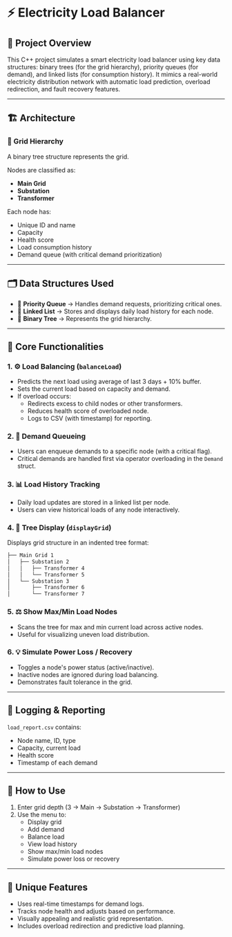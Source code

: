 # ⚡ Electricity Load Balancer

## 🧠 Project Overview
This C++ project simulates a smart electricity load balancer using key data structures: binary trees (for the grid hierarchy), priority queues (for demand), and linked lists (for consumption history). It mimics a real-world electricity distribution network with automatic load prediction, overload redirection, and fault recovery features.

---

## 🏗️ Architecture

### 🔌 Grid Hierarchy
A binary tree structure represents the grid.

Nodes are classified as:
- **Main Grid**
- **Substation**
- **Transformer**

Each node has:
- Unique ID and name
- Capacity
- Health score
- Load consumption history
- Demand queue (with critical demand prioritization)

---

## 🗂️ Data Structures Used
- 🔼 **Priority Queue** → Handles demand requests, prioritizing critical ones.
- 🔁 **Linked List** → Stores and displays daily load history for each node.
- 🌲 **Binary Tree** → Represents the grid hierarchy.

---

## 🔧 Core Functionalities

### 1. ⚙️ Load Balancing (`balanceLoad`)
- Predicts the next load using average of last 3 days + 10% buffer.
- Sets the current load based on capacity and demand.
- If overload occurs:
  - Redirects excess to child nodes or other transformers.
  - Reduces health score of overloaded node.
  - Logs to CSV (with timestamp) for reporting.

### 2. 🧾 Demand Queueing
- Users can enqueue demands to a specific node (with a critical flag).
- Critical demands are handled first via operator overloading in the `Demand` struct.

### 3. 📊 Load History Tracking
- Daily load updates are stored in a linked list per node.
- Users can view historical loads of any node interactively.

### 4. 🌲 Tree Display (`displayGrid`)
Displays grid structure in an indented tree format:
```bash
├── Main Grid 1
│   ├── Substation 2
│   │   ├── Transformer 4
│   │   └── Transformer 5
│   └── Substation 3
│       ├── Transformer 6
│       └── Transformer 7
```

### 5. ⚖️ Show Max/Min Load Nodes
- Scans the tree for max and min current load across active nodes.
- Useful for visualizing uneven load distribution.

### 6. 💡 Simulate Power Loss / Recovery
- Toggles a node's power status (active/inactive).
- Inactive nodes are ignored during load balancing.
- Demonstrates fault tolerance in the grid.

---

## 📁 Logging & Reporting
`load_report.csv` contains:
- Node name, ID, type
- Capacity, current load
- Health score
- Timestamp of each demand

---

## 🧪 How to Use
1. Enter grid depth (3 → Main → Substation → Transformer)
2. Use the menu to:
   - Display grid
   - Add demand
   - Balance load
   - View load history
   - Show max/min load nodes
   - Simulate power loss or recovery

---

## 🌟 Unique Features
- Uses real-time timestamps for demand logs.
- Tracks node health and adjusts based on performance.
- Visually appealing and realistic grid representation.
- Includes overload redirection and predictive load planning.
